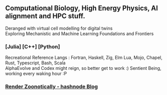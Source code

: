 ## Computational Biology, High Energy Physics, AI alignment and HPC stuff.
Deranged with virtual cell modelling for digital twins  
Exploring Mechanistic and Machine Learning Foundations and Frontiers 

### [Julia] [C++] [Python]
Recreational Reference Langs : Fortran, Haskell, Zig, Elm Lua, Mojo, Chapel, Rust, Typescript, Bash, Scala  
AlphaEvolve and Codex might reign, so better get to work :)
Sentient Being, working every waking hour :P 
### [Render Zoonotically - hashnode Blog](https://hurtbadly.hashnode.dev/)


